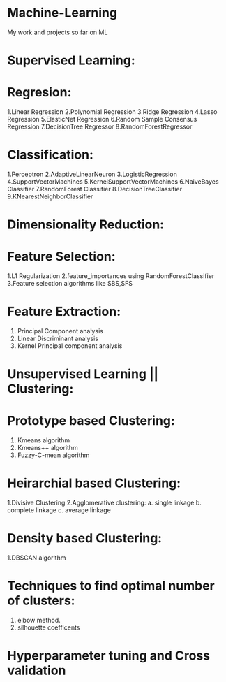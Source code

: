 # Machine-Learning
My work and projects so far on ML
# Supervised Learning:
 # Regresion:
   1.Linear Regression
   2.Polynomial Regression
   3.Ridge Regression
   4.Lasso Regression
   5.ElasticNet Regression
   6.Random Sample Consensus Regression
   7.DecisionTree Regressor
   8.RandomForestRegressor
 # Classification:
   1.Perceptron
   2.AdaptiveLinearNeuron
   3.LogisticRegression
   4.SupportVectorMachines
   5.KernelSupportVectorMachines
   6.NaiveBayes Classifier
   7.RandomForest Classifier
   8.DecisionTreeClassifier
   9.KNearestNeighborClassifier
   
# Dimensionality Reduction:
 # Feature Selection:
   1.L1 Regularization
   2.feature_importances using RandomForestClassifier
   3.Feature selection algorithms like SBS,SFS
 # Feature Extraction:
   1. Principal Component analysis
   2. Linear Discriminant analysis
   3. Kernel Principal component analysis
   
# Unsupervised Learning || Clustering:
  # Prototype based Clustering:
   1. Kmeans algorithm
   2. Kmeans++ algorithm
   3. Fuzzy-C-mean algorithm
  # Heirarchial based Clustering:
   1.Divisive Clustering
   2.Agglomerative clustering:
     a. single linkage
     b. complete linkage
     c. average linkage
  # Density based Clustering:
   1.DBSCAN algorithm
  # Techniques to find optimal number of clusters:
   1. elbow method.
   2. silhouette coefficents
   
 # Hyperparameter tuning and Cross validation
  
   
   
   
   
   
   
   
        
